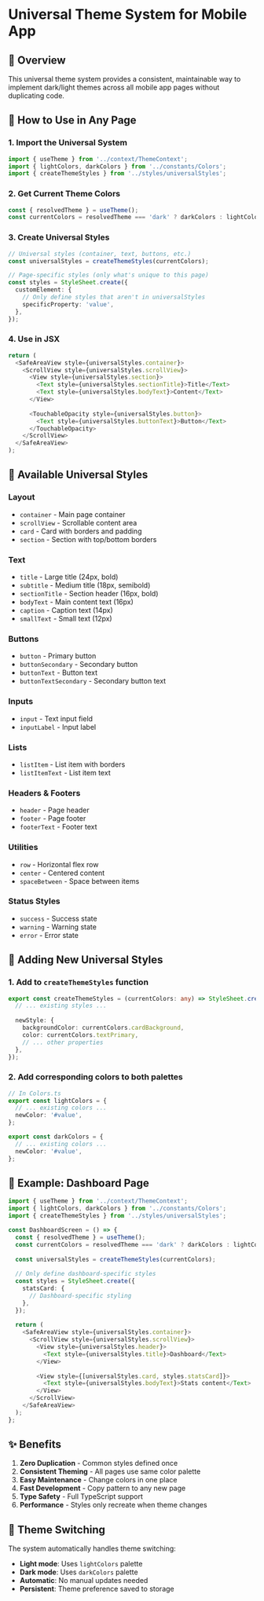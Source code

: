 # Universal Theme System for Mobile App

## 🎯 **Overview**
This universal theme system provides a consistent, maintainable way to implement dark/light themes across all mobile app pages without duplicating code.

## 🚀 **How to Use in Any Page**

### 1. **Import the Universal System**
```typescript
import { useTheme } from '../context/ThemeContext';
import { lightColors, darkColors } from '../constants/Colors';
import { createThemeStyles } from '../styles/universalStyles';
```

### 2. **Get Current Theme Colors**
```typescript
const { resolvedTheme } = useTheme();
const currentColors = resolvedTheme === 'dark' ? darkColors : lightColors;
```

### 3. **Create Universal Styles**
```typescript
// Universal styles (container, text, buttons, etc.)
const universalStyles = createThemeStyles(currentColors);

// Page-specific styles (only what's unique to this page)
const styles = StyleSheet.create({
  customElement: {
    // Only define styles that aren't in universalStyles
    specificProperty: 'value',
  },
});
```

### 4. **Use in JSX**
```typescript
return (
  <SafeAreaView style={universalStyles.container}>
    <ScrollView style={universalStyles.scrollView}>
      <View style={universalStyles.section}>
        <Text style={universalStyles.sectionTitle}>Title</Text>
        <Text style={universalStyles.bodyText}>Content</Text>
      </View>
      
      <TouchableOpacity style={universalStyles.button}>
        <Text style={universalStyles.buttonText}>Button</Text>
      </TouchableOpacity>
    </ScrollView>
  </SafeAreaView>
);
```

## 🎨 **Available Universal Styles**

### **Layout**
- `container` - Main page container
- `scrollView` - Scrollable content area
- `card` - Card with borders and padding
- `section` - Section with top/bottom borders

### **Text**
- `title` - Large title (24px, bold)
- `subtitle` - Medium title (18px, semibold)
- `sectionTitle` - Section header (16px, bold)
- `bodyText` - Main content text (16px)
- `caption` - Caption text (14px)
- `smallText` - Small text (12px)

### **Buttons**
- `button` - Primary button
- `buttonSecondary` - Secondary button
- `buttonText` - Button text
- `buttonTextSecondary` - Secondary button text

### **Inputs**
- `input` - Text input field
- `inputLabel` - Input label

### **Lists**
- `listItem` - List item with borders
- `listItemText` - List item text

### **Headers & Footers**
- `header` - Page header
- `footer` - Page footer
- `footerText` - Footer text

### **Utilities**
- `row` - Horizontal flex row
- `center` - Centered content
- `spaceBetween` - Space between items

### **Status Styles**
- `success` - Success state
- `warning` - Warning state
- `error` - Error state

## 🔧 **Adding New Universal Styles**

### 1. **Add to `createThemeStyles` function**
```typescript
export const createThemeStyles = (currentColors: any) => StyleSheet.create({
  // ... existing styles ...
  
  newStyle: {
    backgroundColor: currentColors.cardBackground,
    color: currentColors.textPrimary,
    // ... other properties
  },
});
```

### 2. **Add corresponding colors to both palettes**
```typescript
// In Colors.ts
export const lightColors = {
  // ... existing colors ...
  newColor: '#value',
};

export const darkColors = {
  // ... existing colors ...
  newColor: '#value',
};
```

## 📱 **Example: Dashboard Page**

```typescript
import { useTheme } from '../context/ThemeContext';
import { lightColors, darkColors } from '../constants/Colors';
import { createThemeStyles } from '../styles/universalStyles';

const DashboardScreen = () => {
  const { resolvedTheme } = useTheme();
  const currentColors = resolvedTheme === 'dark' ? darkColors : lightColors;
  
  const universalStyles = createThemeStyles(currentColors);
  
  // Only define dashboard-specific styles
  const styles = StyleSheet.create({
    statsCard: {
      // Dashboard-specific styling
    },
  });
  
  return (
    <SafeAreaView style={universalStyles.container}>
      <ScrollView style={universalStyles.scrollView}>
        <View style={universalStyles.header}>
          <Text style={universalStyles.title}>Dashboard</Text>
        </View>
        
        <View style={[universalStyles.card, styles.statsCard]}>
          <Text style={universalStyles.bodyText}>Stats content</Text>
        </View>
      </ScrollView>
    </SafeAreaView>
  );
};
```

## ✨ **Benefits**

1. **Zero Duplication** - Common styles defined once
2. **Consistent Theming** - All pages use same color palette
3. **Easy Maintenance** - Change colors in one place
4. **Fast Development** - Copy pattern to any new page
5. **Type Safety** - Full TypeScript support
6. **Performance** - Styles only recreate when theme changes

## 🔄 **Theme Switching**

The system automatically handles theme switching:
- **Light mode**: Uses `lightColors` palette
- **Dark mode**: Uses `darkColors` palette
- **Automatic**: No manual updates needed
- **Persistent**: Theme preference saved to storage
